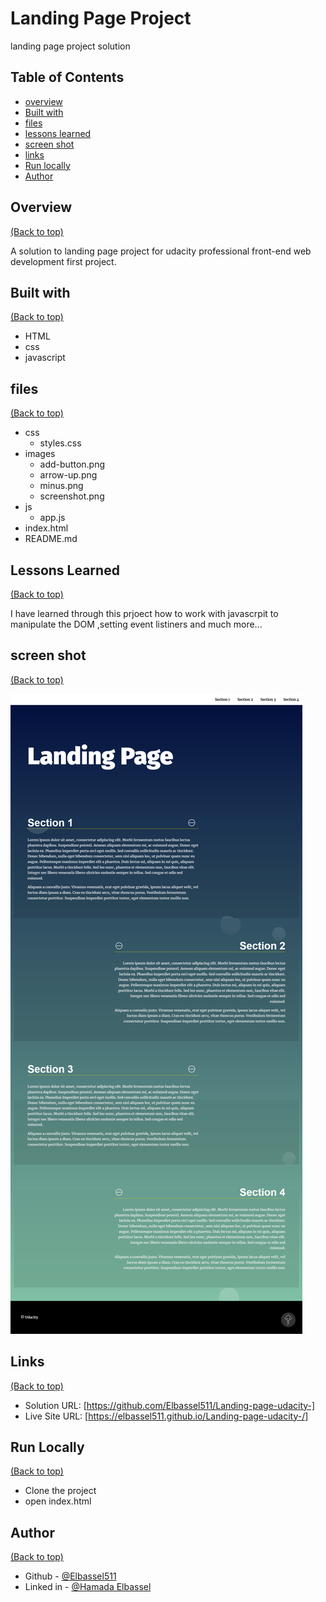 # Landing Page Project
 landing page project solution 

## Table of Contents

* [overview](#overview)
* [Built with](#built-with)
* [files](#files)
* [lessons learned](#lessons-learned)
* [screen shot](#screen-shot)
* [links](#links)
* [Run locally](#run-locally)
* [Author](#author)

## Overview
[(Back to top)](#table-of-contents)

A solution to landing page project for udacity professional front-end web development first project.

## Built with
[(Back to top)](#table-of-contents)
- HTML
- css
- javascript

## files
[(Back to top)](#table-of-contents)

- css
  - styles.css
- images
  - add-button.png
  - arrow-up.png
  - minus.png
  - screenshot.png
- js
  - app.js
- index.html
- README.md


## Lessons Learned
[(Back to top)](#table-of-contents)

I have learned through this prjoect how to work with javascrpit to manipulate the DOM ,setting event listiners and much more...

## screen shot
[(Back to top)](#table-of-contents)

![Screenshot](images/screen%20shot.png)

## Links
[(Back to top)](#table-of-contents)

- Solution URL: [https://github.com/Elbassel511/Landing-page-udacity-]
- Live Site URL: [https://elbassel511.github.io/Landing-page-udacity-/]


## Run Locally
[(Back to top)](#table-of-contents)

- Clone the project
- open index.html

## Author
[(Back to top)](#table-of-contents)

- Github - [@Elbassel511](https://github.com/Elbassel511)
- Linked in - [@Hamada Elbassel](https://www.linkedin.com/in/hamadaelbassel/)






